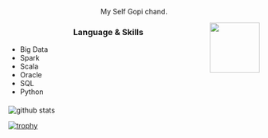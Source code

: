 <p align="center"> My Self Gopi chand. </p>
<img align="right" src="https://user-images.githubusercontent.com/82019075/115510235-19b83580-a29d-11eb-9060-05ac02cf1d7f.png" height="100" width="100">
<h3 align="center"> Language & Skills </h3>



- Big Data
- Spark
- Scala 
- Oracle
- SQL
- Python

<h4 align="center"></h4>

<img align="center" src="https://github-readme-stats.vercel.app/api?username=chandg8899&show_icons=true&include_all_commits=true&theme=blue-white&count_private=true" alt="github stats">

[![trophy](https://github-profile-trophy.vercel.app/?username=chandg8899&theme=gruvbox)](https://github.com/ryo-ma/github-profile-trophy)

